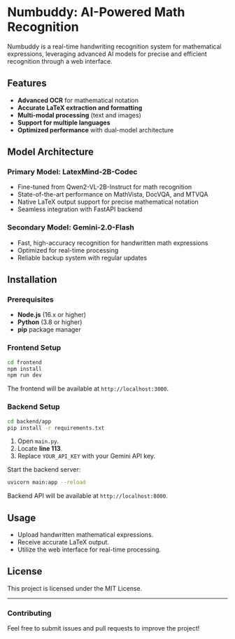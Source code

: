 # Numbuddy: AI-Powered Math Recognition
Numbuddy is a real-time handwriting recognition system for mathematical expressions, leveraging advanced AI models for precise and efficient recognition through a web interface.

## Features
- **Advanced OCR** for mathematical notation
- **Accurate LaTeX extraction and formatting**
- **Multi-modal processing** (text and images)
- **Support for multiple languages**
- **Optimized performance** with dual-model architecture

## Model Architecture
### Primary Model: LatexMind-2B-Codec
- Fine-tuned from Qwen2-VL-2B-Instruct for math recognition
- State-of-the-art performance on MathVista, DocVQA, and MTVQA
- Native LaTeX output support for precise mathematical notation
- Seamless integration with FastAPI backend

### Secondary Model: Gemini-2.0-Flash
- Fast, high-accuracy recognition for handwritten math expressions
- Optimized for real-time processing
- Reliable backup system with regular updates

## Installation
### Prerequisites
- **Node.js** (16.x or higher)
- **Python** (3.8 or higher)
- **pip** package manager

### Frontend Setup
```bash
cd frontend
npm install
npm run dev
```
The frontend will be available at `http://localhost:3000`.

### Backend Setup
```bash
cd backend/app
pip install -r requirements.txt
```
1. Open `main.py`.
2. Locate **line 113**.
3. Replace `YOUR_API_KEY` with your Gemini API key.

Start the backend server:
```bash
uvicorn main:app --reload
```
Backend API will be available at `http://localhost:8000`.

## Usage
- Upload handwritten mathematical expressions.
- Receive accurate LaTeX output.
- Utilize the web interface for real-time processing.

## License
This project is licensed under the MIT License.

---
### Contributing
Feel free to submit issues and pull requests to improve the project!
